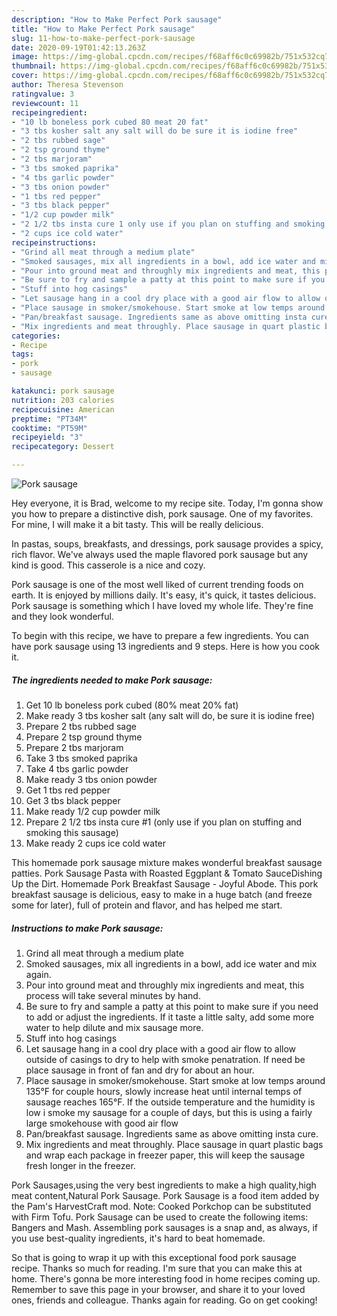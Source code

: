 ```yaml
---
description: "How to Make Perfect Pork sausage"
title: "How to Make Perfect Pork sausage"
slug: 11-how-to-make-perfect-pork-sausage
date: 2020-09-19T01:42:13.263Z
image: https://img-global.cpcdn.com/recipes/f68aff6c0c69982b/751x532cq70/pork-sausage-recipe-main-photo.jpg
thumbnail: https://img-global.cpcdn.com/recipes/f68aff6c0c69982b/751x532cq70/pork-sausage-recipe-main-photo.jpg
cover: https://img-global.cpcdn.com/recipes/f68aff6c0c69982b/751x532cq70/pork-sausage-recipe-main-photo.jpg
author: Theresa Stevenson
ratingvalue: 3
reviewcount: 11
recipeingredient:
- "10 lb boneless pork cubed 80 meat 20 fat"
- "3 tbs kosher salt any salt will do be sure it is iodine free"
- "2 tbs rubbed sage"
- "2 tsp ground thyme"
- "2 tbs marjoram"
- "3 tbs smoked paprika"
- "4 tbs garlic powder"
- "3 tbs onion powder"
- "1 tbs red pepper"
- "3 tbs black pepper"
- "1/2 cup powder milk"
- "2 1/2 tbs insta cure 1 only use if you plan on stuffing and smoking this sausage"
- "2 cups ice cold water"
recipeinstructions:
- "Grind all meat through a medium plate"
- "Smoked sausages, mix all ingredients in a bowl, add ice water and mix again."
- "Pour into ground meat and throughly mix ingredients and meat, this process will take several minutes by hand."
- "Be sure to fry and sample a patty at this point to make sure if you need to add or adjust the ingredients. If it taste a little salty, add some more water to help dilute and mix sausage more."
- "Stuff into hog casings"
- "Let sausage hang in a cool dry place with a good air flow to allow outside of casings to dry to help with smoke penatration. If need be place sausage in front of fan and dry for about an hour."
- "Place sausage in smoker/smokehouse. Start smoke at low temps around 135°F for couple hours, slowly increase heat until internal temps of sausage reaches 165°F. If the outside temperature and the humidity is low i smoke my sausage for a couple of days, but this is using a fairly large smokehouse with good air flow"
- "Pan/breakfast sausage. Ingredients same as above omitting insta cure."
- "Mix ingredients and meat throughly. Place sausage in quart plastic bags and wrap each package in freezer paper, this will keep the sausage fresh longer in the freezer."
categories:
- Recipe
tags:
- pork
- sausage

katakunci: pork sausage 
nutrition: 203 calories
recipecuisine: American
preptime: "PT34M"
cooktime: "PT59M"
recipeyield: "3"
recipecategory: Dessert

---
```



![Pork sausage](https://img-global.cpcdn.com/recipes/f68aff6c0c69982b/751x532cq70/pork-sausage-recipe-main-photo.jpg)

Hey everyone, it is Brad, welcome to my recipe site. Today, I'm gonna show you how to prepare a distinctive dish, pork sausage. One of my favorites. For mine, I will make it a bit tasty. This will be really delicious.

In pastas, soups, breakfasts, and dressings, pork sausage provides a spicy, rich flavor. We&#39;ve always used the maple flavored pork sausage but any kind is good. This casserole is a nice and cozy.

Pork sausage is one of the most well liked of current trending foods on earth. It is enjoyed by millions daily. It's easy, it's quick, it tastes delicious. Pork sausage is something which I have loved my whole life. They're fine and they look wonderful.


To begin with this recipe, we have to prepare a few ingredients. You can have pork sausage using 13 ingredients and 9 steps. Here is how you cook it.

##### The ingredients needed to make Pork sausage:

1. Get 10 lb boneless pork cubed (80% meat 20% fat)
1. Make ready 3 tbs kosher salt (any salt will do, be sure it is iodine free)
1. Prepare 2 tbs rubbed sage
1. Prepare 2 tsp ground thyme
1. Prepare 2 tbs marjoram
1. Take 3 tbs smoked paprika
1. Take 4 tbs garlic powder
1. Make ready 3 tbs onion powder
1. Get 1 tbs red pepper
1. Get 3 tbs black pepper
1. Make ready 1/2 cup powder milk
1. Prepare 2 1/2 tbs insta cure #1 (only use if you plan on stuffing and smoking this sausage)
1. Make ready 2 cups ice cold water


This homemade pork sausage mixture makes wonderful breakfast sausage patties. Pork Sausage Pasta with Roasted Eggplant &amp; Tomato SauceDishing Up the Dirt. Homemade Pork Breakfast Sausage - Joyful Abode. This pork breakfast sausage is delicious, easy to make in a huge batch (and freeze some for later), full of protein and flavor, and has helped me start. 

##### Instructions to make Pork sausage:

1. Grind all meat through a medium plate
1. Smoked sausages, mix all ingredients in a bowl, add ice water and mix again.
1. Pour into ground meat and throughly mix ingredients and meat, this process will take several minutes by hand.
1. Be sure to fry and sample a patty at this point to make sure if you need to add or adjust the ingredients. If it taste a little salty, add some more water to help dilute and mix sausage more.
1. Stuff into hog casings
1. Let sausage hang in a cool dry place with a good air flow to allow outside of casings to dry to help with smoke penatration. If need be place sausage in front of fan and dry for about an hour.
1. Place sausage in smoker/smokehouse. Start smoke at low temps around 135°F for couple hours, slowly increase heat until internal temps of sausage reaches 165°F. If the outside temperature and the humidity is low i smoke my sausage for a couple of days, but this is using a fairly large smokehouse with good air flow
1. Pan/breakfast sausage. Ingredients same as above omitting insta cure.
1. Mix ingredients and meat throughly. Place sausage in quart plastic bags and wrap each package in freezer paper, this will keep the sausage fresh longer in the freezer.


Pork Sausages,using the very best ingredients to make a high quality,high meat content,Natural Pork Sausage. Pork Sausage is a food item added by the Pam&#39;s HarvestCraft mod. Note: Cooked Porkchop can be substituted with Firm Tofu. Pork Sausage can be used to create the following items: Bangers and Mash. Assembling pork sausages is a snap and, as always, if you use best-quality ingredients, it&#39;s hard to beat homemade. 

So that is going to wrap it up with this exceptional food pork sausage recipe. Thanks so much for reading. I'm sure that you can make this at home. There's gonna be more interesting food in home recipes coming up. Remember to save this page in your browser, and share it to your loved ones, friends and colleague. Thanks again for reading. Go on get cooking!
